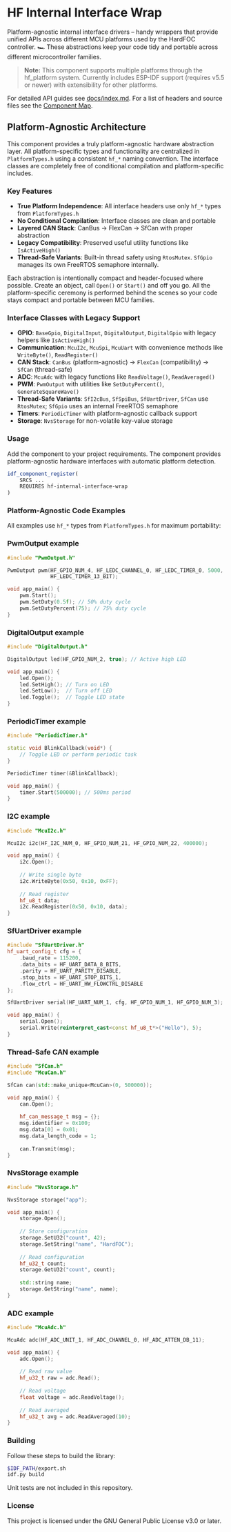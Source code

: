# HF Internal Interface Wrap

Platform-agnostic internal interface drivers – handy wrappers that provide unified APIs across different MCU platforms used by the HardFOC controller. 🏎️ These abstractions keep your code tidy and portable across different microcontroller families.

> **Note:** This component supports multiple platforms through the hf_platform system. Currently includes ESP-IDF support (requires v5.5 or newer) with extensibility for other platforms.

For detailed API guides see [docs/index.md](docs/index.md).
For a list of headers and source files see the [Component Map](docs/ComponentMap.md).

## Platform-Agnostic Architecture

This component provides a truly platform-agnostic hardware abstraction layer. All platform-specific types and functionality are centralized in `PlatformTypes.h` using a consistent `hf_*` naming convention. The interface classes are completely free of conditional compilation and platform-specific includes.

### Key Features
- **True Platform Independence**: All interface headers use only `hf_*` types from `PlatformTypes.h`
- **No Conditional Compilation**: Interface classes are clean and portable
- **Layered CAN Stack**: CanBus → FlexCan → SfCan with proper abstraction
- **Legacy Compatibility**: Preserved useful utility functions like `IsActiveHigh()`
- **Thread-Safe Variants**: Built-in thread safety using `RtosMutex`. `SfGpio` manages its own FreeRTOS semaphore internally.

Each abstraction is intentionally compact and header-focused where possible. Create an object, call `Open()` or `Start()` and off you go. All the platform-specific ceremony is performed behind the scenes so your code stays compact and portable between MCU families.


### Interface Classes with Legacy Support
- **GPIO**: `BaseGpio`, `DigitalInput`, `DigitalOutput`, `DigitalGpio` with legacy helpers like `IsActiveHigh()`
- **Communication**: `McuI2c`, `McuSpi`, `McuUart` with convenience methods like `WriteByte()`, `ReadRegister()`
- **CAN Stack**: `CanBus` (platform-agnostic) → `FlexCan` (compatibility) → `SfCan` (thread-safe)
- **ADC**: `McuAdc` with legacy functions like `ReadVoltage()`, `ReadAveraged()`
- **PWM**: `PwmOutput` with utilities like `SetDutyPercent()`, `GenerateSquareWave()`
- **Thread-Safe Variants**: `SfI2cBus`, `SfSpiBus`, `SfUartDriver`, `SfCan` use `RtosMutex`; `SfGpio` uses an internal FreeRTOS semaphore
- **Timers**: `PeriodicTimer` with platform-agnostic callback support
- **Storage**: `NvsStorage` for non-volatile key-value storage


### Usage
Add the component to your project requirements. The component provides platform-agnostic hardware interfaces with automatic platform detection.

```cmake
idf_component_register(
    SRCS ...
    REQUIRES hf-internal-interface-wrap
)
```

### Platform-Agnostic Code Examples

All examples use `hf_*` types from `PlatformTypes.h` for maximum portability:

### PwmOutput example
```cpp
#include "PwmOutput.h"

PwmOutput pwm(HF_GPIO_NUM_4, HF_LEDC_CHANNEL_0, HF_LEDC_TIMER_0, 5000,
              HF_LEDC_TIMER_13_BIT);

void app_main() {
    pwm.Start();
    pwm.SetDuty(0.5f); // 50% duty cycle
    pwm.SetDutyPercent(75); // 75% duty cycle
}
```

### DigitalOutput example
```cpp
#include "DigitalOutput.h"

DigitalOutput led(HF_GPIO_NUM_2, true); // Active high LED

void app_main() {
    led.Open();
    led.SetHigh(); // Turn on LED
    led.SetLow();  // Turn off LED
    led.Toggle();  // Toggle LED state
}
```

### PeriodicTimer example
```cpp
#include "PeriodicTimer.h"

static void BlinkCallback(void*) {
    // Toggle LED or perform periodic task
}

PeriodicTimer timer(&BlinkCallback);

void app_main() {
    timer.Start(500000); // 500ms period
}
```

### I2C example
```cpp
#include "McuI2c.h"

McuI2c i2c(HF_I2C_NUM_0, HF_GPIO_NUM_21, HF_GPIO_NUM_22, 400000);

void app_main() {
    i2c.Open();
    
    // Write single byte
    i2c.WriteByte(0x50, 0x10, 0xFF);
    
    // Read register
    hf_u8_t data;
    i2c.ReadRegister(0x50, 0x10, data);
}
```

### SfUartDriver example
```cpp
#include "SfUartDriver.h"
hf_uart_config_t cfg = {
    .baud_rate = 115200,
    .data_bits = HF_UART_DATA_8_BITS,
    .parity = HF_UART_PARITY_DISABLE,
    .stop_bits = HF_UART_STOP_BITS_1,
    .flow_ctrl = HF_UART_HW_FLOWCTRL_DISABLE
};

SfUartDriver serial(HF_UART_NUM_1, cfg, HF_GPIO_NUM_1, HF_GPIO_NUM_3);

void app_main() {
    serial.Open();
    serial.Write(reinterpret_cast<const hf_u8_t*>("Hello"), 5);
}
```

### Thread-Safe CAN example
```cpp
#include "SfCan.h"
#include "McuCan.h"

SfCan can(std::make_unique<McuCan>(0, 500000));

void app_main() {
    can.Open();
    
    hf_can_message_t msg = {};
    msg.identifier = 0x100;
    msg.data[0] = 0x01;
    msg.data_length_code = 1;
    
    can.Transmit(msg);
}
```

### NvsStorage example
```cpp
#include "NvsStorage.h"

NvsStorage storage("app");

void app_main() {
    storage.Open();
    
    // Store configuration
    storage.SetU32("count", 42);
    storage.SetString("name", "HardFOC");
    
    // Read configuration
    hf_u32_t count;
    storage.GetU32("count", count);
    
    std::string name;
    storage.GetString("name", name);
}
```

### ADC example

```cpp
#include "McuAdc.h"

McuAdc adc(HF_ADC_UNIT_1, HF_ADC_CHANNEL_0, HF_ADC_ATTEN_DB_11);

void app_main() {
    adc.Open();
    
    // Read raw value
    hf_u32_t raw = adc.Read();
    
    // Read voltage
    float voltage = adc.ReadVoltage();
    
    // Read averaged
    hf_u32_t avg = adc.ReadAveraged(10);
}
```
### Building

Follow these steps to build the library:

```bash
$IDF_PATH/export.sh
idf.py build
```

Unit tests are not included in this repository.


### License

This project is licensed under the GNU General Public License v3.0 or later.
